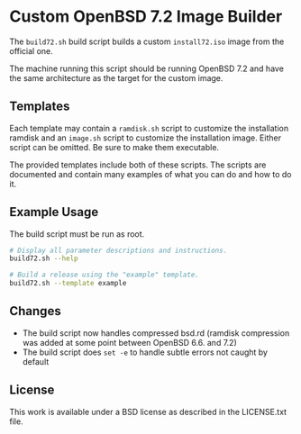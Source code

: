 # Custom OpenBSD 7.2 Image Builder

The `build72.sh` build script builds a custom `install72.iso` image from the official one.

The machine running this script should be running OpenBSD 7.2 and have the same architecture as the target for the custom image.

## Templates

Each template may contain a `ramdisk.sh` script to customize the installation ramdisk and an `image.sh` script to customize the installation image. Either script can be omitted. Be sure to make them executable.

The provided templates include both of these scripts. The scripts are documented and contain many examples of what you can do and how to do it.

## Example Usage

The build script must be run as root.

```sh
# Display all parameter descriptions and instructions.
build72.sh --help

# Build a release using the "example" template.
build72.sh --template example
```

## Changes

- The build script now handles compressed bsd.rd (ramdisk compression was added
  at some point between OpenBSD 6.6. and 7.2)
- The build script does `set -e` to handle subtle errors not caught by default

## License

This work is available under a BSD license as described in the LICENSE.txt file.
